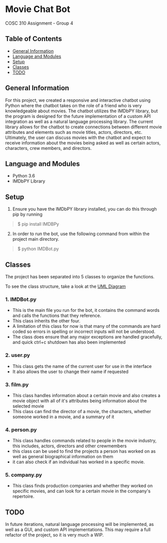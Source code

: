 # **Movie Chat Bot**
COSC 310 Assignment - Group 4

## Table of Contents
* [General Information](#general-information)
* [Language and Modules](#language-and-modules)
* [Setup](#setup)
* [Classes](#classes)
* [TODO](#todo)


## General Information

For this project, we created a responsive and interactive chatbot using Python where the chatbot takes on the role of a friend who is very knowledgeable about movies. The chatbot utilizes the IMDbPY library, but the program is designed for the future implementation of a custom API integration as well as a natural language processing library. The current library allows for the chatbot to create connections between different movie attributes and elements such as movie titles, actors, directors, etc. Ultimately, the user can discuss movies with the chatbot and expect to receive information about the movies being asked as well as certain actors, characters, crew members, and directors.

## Language and Modules

- Python 3.6
- IMDbPY Library

## Setup

1. Ensure you have the IMDbPY library installed, you can do this through pip by running

> $ pip install IMDBPy

2. In order to run the bot, use the following command from within the project main directory.

> $ python IMDBot.py


## Classes

The project has been separated into 5 classes to organize the functions. 

To see the class structure, take a look at the [UML Diagram](https://lucid.app/publicSegments/view/de85de90-df23-4491-854b-1e038ab2dbc6/image.pdf)

### 1. IMDBot.py

 - This is the main file you run for the bot, it contains the command words and calls the functions that they reference.
 - This class inherits the other four.
 - A limitation of this class for now is that many of the commands are hard coded so errors in spelling or incorrect inputs will not be understood.
 - The class does ensure that any major exceptions are handled gracefully, and quick ctrl+c shutdown has also been implemented

### 2. user.py

- This class gets the name of the current user for use in the interface
- It also allows the user to change their name if requested

### 3. film.py

- This class handles information about a certain movie and also creates a movie object with all of it's attributes being information about the selected movie
- This class can find the director of a movie, the characters, whether someone  worked in a movie, and a summary of it

### 4. person.py

- This class handles commands related to people in the movie industry, this includes, actors, directors and other crewmembers
- this class can be used to find the projects a person has worked on as well as general biographical information on them
- it can also check if an individual has worked in a specific movie.

### 5. company.py

- This class finds production companies and whether they worked on specific movies, and can look for a certain movie in the company's repertoire.


## TODO

In future iterations, natural language processing will be implemented, as well as a GUI, and custom API implementations.
This may require a full refactor of the project, so it is very much a WIP.
